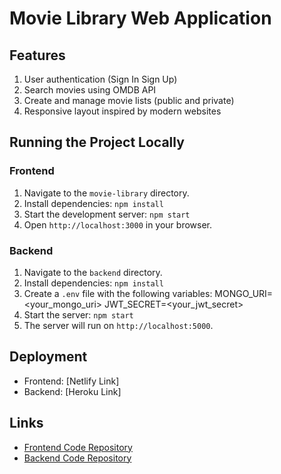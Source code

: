 # Movie Library Web Application

## Features

1. User authentication (Sign In Sign Up)
2. Search movies using OMDB API
3. Create and manage movie lists (public and private)
4. Responsive layout inspired by modern websites

## Running the Project Locally

### Frontend

1. Navigate to the `movie-library` directory.
2. Install dependencies: `npm install`
3. Start the development server: `npm start`
4. Open `http://localhost:3000` in your browser.

### Backend

1. Navigate to the `backend` directory.
2. Install dependencies: `npm install`
3. Create a `.env` file with the following variables:
    MONGO_URI=<your_mongo_uri>
    JWT_SECRET=<your_jwt_secret>
4. Start the server: `npm start`
5. The server will run on `http://localhost:5000`.

## Deployment

- Frontend: [Netlify Link]
- Backend: [Heroku Link]

## Links

- [Frontend Code Repository](#)
- [Backend Code Repository](#)
